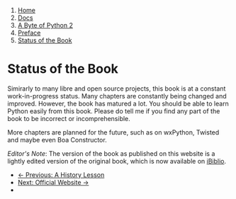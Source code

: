 <!-- -
Title: A Byte of Python 2 - Status of the Book
Author: Swaroop C H
Editor: Marios Zindilis
First Published: 2003
Last Updated: 2014-07-05
- -->

<ol class="breadcrumb">
    <li><a href="/">Home</a></li>
    <li><a href="/docs/">Docs</a></li>
    <li><a href="/docs/a-byte-of-python-2/">A Byte of Python 2</a></li>
    <li><a href="/docs/a-byte-of-python-2/preface/">Preface</a></li>
    <li><a href="/docs/a-byte-of-python-2/preface/status-of-the-book.html">Status of the Book</a></li>
</ol>

Status of the Book
==================

Simirarly to many libre and open source projects, this book is at a constant 
work-in-progress status. Many chapters are constantly being changed and 
improved. However, the book has matured a lot. You should be able to learn 
Python easily from this book. Please do tell me if you find any part of the 
book to be incorrect or incomprehensible.

More chapters are planned for the future, such as on wxPython, Twisted and 
maybe even Boa Constructor.

*Editor's Note*: The version of the book as published on this website is a 
lightly edited version of the original book, which is now available on 
[iBiblio](http://www.ibiblio.org/swaroopch/byteofpython/read/).

<ul class='pager'>
    <li class='previous'>
        <a href='/docs/a-byte-of-python-2/preface/a-history-lesson.html'>&larr; Previous: A History Lesson</a>
    </li>
    <li class='next'>
        <a href='/docs/a-byte-of-python-2/preface/official-website.html'>Next: Official Website &rarr;</a>
    <li>
</ul>
